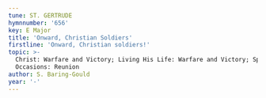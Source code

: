 ```yaml
---
tune: ST. GERTRUDE
hymnnumber: '656'
key: E Major
title: 'Onward, Christian Soldiers'
firstline: 'Onward, Christian soldiers!'
topic: >-
  Christ: Warfare and Victory; Living His Life: Warfare and Victory; Special
  Occasions: Reunion
author: S. Baring-Gould
year: '-'
---
```

